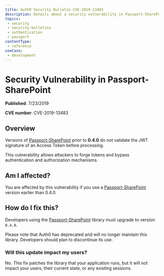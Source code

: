 ```yaml
---
title: Auth0 Security Bulletin CVE-2019-13483
description: Details about a security vulnerability in Passport-SharePoint 
topics:
 - security
 - security-bulletins
 - authentication
 - passport
contentType:
 - reference
useCase:
 - development
---
```


# Security Vulnerability in Passport-SharePoint

**Published**: 7/23/2019

**CVE number**: CVE-2019-13483

## Overview

Versions of [Passport-SharePoint](https://github.com/auth0/passport-sharepoint) prior to **0.4.0** do not validate the JWT signature of an Access Token before processing.

This vulnerability allows attackers to forge tokens and bypass authentication and authorization mechanisms.

## Am I affected?

You are affected by this vulnerability if you use a [Passport-SharePoint](https://github.com/auth0/passport-sharepoint) version earlier than 0.4.0.

## How do I fix this?

Developers using the [Passport-SharePoint](https://github.com/auth0/passport-sharepoint) library must upgrade to version `0.4.0`.

Please note that Auth0 has deprecated and will no longer maintain this library. Developers should plan to discontinue its use.

### Will this update impact my users?

No. This fix patches the library that your application runs, but it will not impact your users, their current state, or any existing sessions.
